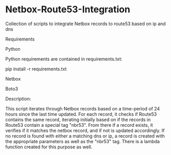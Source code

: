 # Netbox-Route53-Integration

Collection of scripts to integrate Netbox records to route53 based on ip and dns


Requirements

Python

Python requirements are contained in requirements.txt:

pip install -r requirements.txt

Netbox

Boto3

Description:

This script iterates through Netbox records based on a time-period of 24 hours since the last time updated. For each record, it
checks if Route53 contains the same record, iterating initially based on if the records in Route53 contain a special tag "nbr53".
From there if a record exists, it verifies if it matches the netbox record, and if not is updated accordingly. If no record is found
with either a matching dns or ip, a record is created with the appropriate parameters as well as the "nbr53" tag. There is a lambda
function created for this purpose as well.
